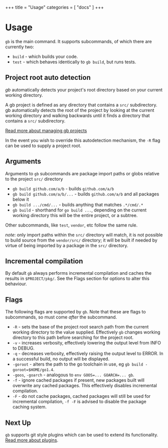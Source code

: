 +++
title = "Usage"
categories = [ "docs" ]
+++
# Usage

`gb` is the main command. It supports subcommands, of which there are currently two:

- `build` - which builds your code.
- `test` - which behaves identically to `gb build`, but runs tests.

## Project root auto detection

*gb* automatically detects your project's root directory based on your current working directory.

A gb project is defined as any directory that contains a `src/` subdirectory. gb automatically detects the root of the project by looking at the current working directory and walking backwards until it finds a directory that contains a `src/` subdirectory.

[Read more about managing gb projects](/docs/project)

In the event you wish to override this autodetection mechanism, the `-R` flag can be used to supply a project root.

## Arguments

Arguments to `gb` subcommands are package import paths or globs relative to the project `src/` directory

- `gb build github.com/a/b` - builds `github.com/a/b`
- `gb build github.com/a/b/...` - builds `github.com/a/b` and all packages below it
- `gb build .../cmd/...` - builds anything that matches `.*/cmd/.*`
- `gb build` - shorthand for `go build ...`, depending on the current working directory this will be the entire project, or a subtree.

Other subcommands, like `test`, `vendor`, etc follow the same rule.

*note*: only import paths within the `src/` directory will match, it is not possible to build source from the `vendor/src/` directory; it will be built if needed by virtue of being imported by a package in the `src/` directory.

## Incremental compilation

By default `gb` always performs incremental compilation and caches the results in `$PROJECT/pkg/`. See the Flags section for options to alter this behaviour.

## Flags

The following flags are supported by `gb`. Note that these are flags to subcommands, so must come *after* the subcommand.

- `-R` - sets the base of the project root search path from the current working directory to the value supplied. Effectively `gb` changes working directory to this path before searching for the project root.
- `-v` - increases verbosity, effectively lowering the output level from INFO to DEBUG.
- `-q` - decreases verbosity, effectively raising the output level to ERROR. In a successful build, no output will be displayed.
- `-goroot` - alters the path to the go toolchain in use, eg `gb build -goroot=$HOME/go1.4`.
- `-goos`, `-goarch` - analogous to `env GOOS=... GOARCH=... gb`.
- `-f` - ignore cached packages if present, new packages built will overwrite any cached packages. This effectively disables incremental compilation.
- `-F` - do not cache packages, cached packages will still be used for incremental compilation, `-f -F` is advised to disable the package caching system.

## Next Up

`gb` supports git style plugins which can be used to extend its functionality. [Read more about plugins](/plugins).

